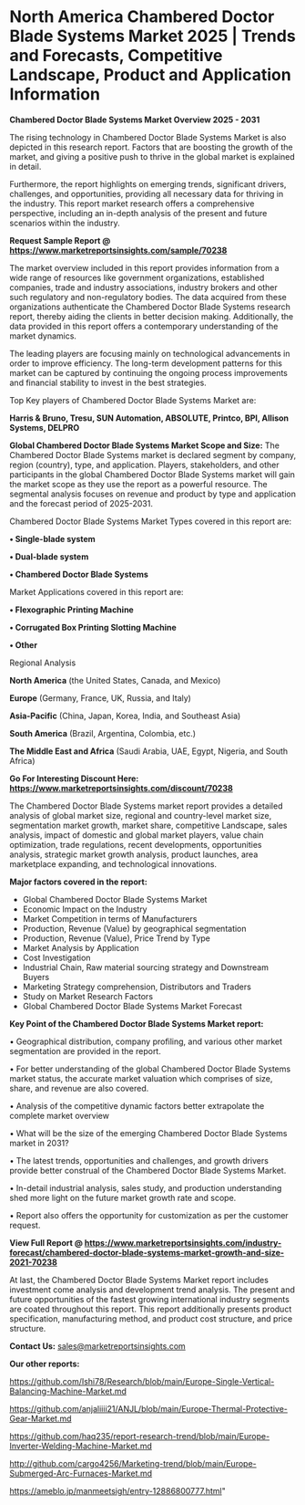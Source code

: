 # North America Chambered Doctor Blade Systems Market 2025 | Trends and Forecasts, Competitive Landscape, Product and Application Information

<Strong> Chambered Doctor Blade Systems Market Overview 2025 - 2031</strong>

The rising technology in Chambered Doctor Blade Systems Market is also depicted in this research report. Factors that are boosting the growth of the market, and giving a positive push to thrive in the global market is explained in detail.

Furthermore, the report highlights on emerging trends, significant drivers, challenges, and opportunities, providing all necessary data for thriving in the industry. This report market research offers a comprehensive perspective, including an in-depth analysis of the present and future scenarios within the industry.

<strong>Request Sample Report @ <a href=https://www.marketreportsinsights.com/sample/70238>https://www.marketreportsinsights.com/sample/70238</a></strong>

The market overview included in this report provides information from a wide range of resources like government organizations, established companies, trade and industry associations, industry brokers and other such regulatory and non-regulatory bodies. The data acquired from these organizations authenticate the Chambered Doctor Blade Systems research report, thereby aiding the clients in better decision making. Additionally, the data provided in this report offers a contemporary understanding of the market dynamics.

The leading players are focusing mainly on technological advancements in order to improve efficiency. The long-term development patterns for this market can be captured by continuing the ongoing process improvements and financial stability to invest in the best strategies.

Top Key players of Chambered Doctor Blade Systems Market are:

<strong>Harris & Bruno, Tresu, SUN Automation, ABSOLUTE, Printco, BPI, Allison Systems, DELPRO</strong>

<strong><b>Global Chambered Doctor Blade Systems Market Scope and Size:</b></strong>
The Chambered Doctor Blade Systems market is declared segment by company, region (country), type, and application. Players, stakeholders, and other participants in the global Chambered Doctor Blade Systems market will gain the market scope as they use the report as a powerful resource. The segmental analysis focuses on revenue and product by type and application and the forecast period of 2025-2031.

Chambered Doctor Blade Systems Market Types covered in this report are:

<strong>• Single-blade system

• Dual-blade system

• Chambered Doctor Blade Systems</strong>

Market Applications covered in this report are:

<strong>• Flexographic Printing Machine

• Corrugated Box Printing Slotting Machine

• Other</strong> 

Regional Analysis

<strong>North America</strong> (the United States, Canada, and Mexico)

<strong>Europe</strong> (Germany, France, UK, Russia, and Italy)

<strong>Asia-Pacific</strong> (China, Japan, Korea, India, and Southeast Asia)

<strong>South America</strong> (Brazil, Argentina, Colombia, etc.)

<strong>The Middle East and Africa</strong> (Saudi Arabia, UAE, Egypt, Nigeria, and South Africa)

<strong>Go For Interesting Discount Here: <a href=https://www.marketreportsinsights.com/discount/70238>https://www.marketreportsinsights.com/discount/70238</a></strong>

The Chambered Doctor Blade Systems market report provides a detailed analysis of global market size, regional and country-level market size, segmentation market growth, market share, competitive Landscape, sales analysis, impact of domestic and global market players, value chain optimization, trade regulations, recent developments, opportunities analysis, strategic market growth analysis, product launches, area marketplace expanding, and technological innovations.

<strong><b>Major factors covered in the report:</b></strong>
<ul>
  <li>Global Chambered Doctor Blade Systems Market </li>
  <li>Economic Impact on the Industry</li>
  <li>Market Competition in terms of Manufacturers</li>
  <li>Production, Revenue (Value) by geographical segmentation</li>
  <li>Production, Revenue (Value), Price Trend by Type</li>
  <li>Market Analysis by Application</li>
  <li>Cost Investigation</li>
  <li>Industrial Chain, Raw material sourcing strategy and Downstream Buyers</li>
  <li>Marketing Strategy comprehension, Distributors and Traders</li>
  <li>Study on Market Research Factors</li>
  <li>Global Chambered Doctor Blade Systems Market Forecast</li>
</ul>

<strong><b>Key Point of the Chambered Doctor Blade Systems Market report:</b></strong>

• Geographical distribution, company profiling, and various other market segmentation are provided in the report.

• For better understanding of the global Chambered Doctor Blade Systems market status, the accurate market valuation which comprises of size, share, and revenue are also covered.

• Analysis of the competitive dynamic factors better extrapolate the complete market overview

• What will be the size of the emerging Chambered Doctor Blade Systems market in 2031?

• The latest trends, opportunities and challenges, and growth drivers provide better construal of the Chambered Doctor Blade Systems Market.

• In-detail industrial analysis, sales study, and production understanding shed more light on the future market growth rate and scope.

• Report also offers the opportunity for customization as per the customer request.

<strong><b>View Full Report @ <a href=https://www.marketreportsinsights.com/industry-forecast/chambered-doctor-blade-systems-market-growth-and-size-2021-70238>https://www.marketreportsinsights.com/industry-forecast/chambered-doctor-blade-systems-market-growth-and-size-2021-70238</a></b></strong>


At last, the Chambered Doctor Blade Systems Market report includes investment come analysis and development trend analysis. The present and future opportunities of the fastest growing international industry segments are coated throughout this report. This report additionally presents product specification, manufacturing method, and product cost structure, and price structure.

<strong>Contact Us:</strong>
sales@marketreportsinsights.com

<strong>Our other reports:</strong>

<a href=https://github.com/Ishi78/Research/blob/main/Europe-Single-Vertical-Balancing-Machine-Market.md>https://github.com/Ishi78/Research/blob/main/Europe-Single-Vertical-Balancing-Machine-Market.md</a>

<a href=https://github.com/anjaliiii21/ANJL/blob/main/Europe-Thermal-Protective-Gear-Market.md>https://github.com/anjaliiii21/ANJL/blob/main/Europe-Thermal-Protective-Gear-Market.md</a>

<a href=https://github.com/haq235/report-research-trend/blob/main/Europe-Inverter-Welding-Machine-Market.md>https://github.com/haq235/report-research-trend/blob/main/Europe-Inverter-Welding-Machine-Market.md</a>

<a href=http://github.com/cargo4256/Marketing-trend/blob/main/Europe-Submerged-Arc-Furnaces-Market.md>http://github.com/cargo4256/Marketing-trend/blob/main/Europe-Submerged-Arc-Furnaces-Market.md</a>

<a href=https://ameblo.jp/manmeetsigh/entry-12886800777.html>https://ameblo.jp/manmeetsigh/entry-12886800777.html</a>"
